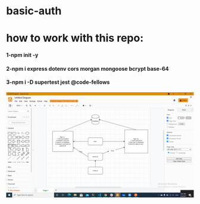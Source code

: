 # basic-auth



# how to work with this repo:
#### 1-npm init -y
#### 2-npm i express dotenv cors morgan mongoose bcrypt base-64
#### 3-npm i -D supertest jest @code-fellows

![Solution](./img/basic.png)